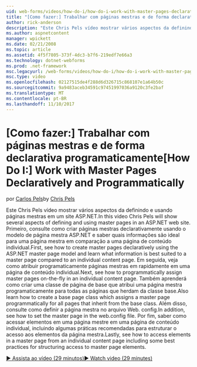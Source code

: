 ```yaml
---
uid: web-forms/videos/how-do-i/how-do-i-work-with-master-pages-declaratively-and-programmatically
title: "[Como fazer:] Trabalhar com páginas mestras e de forma declarativa programaticamente | Microsoft Docs"
author: rick-anderson
description: "Este Chris Pels vídeo mostrar vários aspectos da definindo e usando páginas mestras em um site ASP.NET. Primeiro, consulte como criar páginas mestras declarati..."
ms.author: aspnetcontent
manager: wpickett
ms.date: 02/21/2008
ms.topic: article
ms.assetid: 4f5f7805-373f-4dc3-b7f6-219edf7e66a3
ms.technology: dotnet-webforms
ms.prod: .net-framework
msc.legacyurl: /web-forms/videos/how-do-i/how-do-i-work-with-master-pages-declaratively-and-programmatically
msc.type: video
ms.openlocfilehash: 02127515de4f288d6d326715c868107e1a64b50c
ms.sourcegitcommit: 9a9483aceb34591c97451997036a9120c3fe2baf
ms.translationtype: MT
ms.contentlocale: pt-BR
ms.lasthandoff: 11/10/2017
---
```

<a name="how-do-i-work-with-master-pages-declaratively-and-programmatically"></a><span data-ttu-id="45a7b-104">[Como fazer:] Trabalhar com páginas mestras e de forma declarativa programaticamente</span><span class="sxs-lookup"><span data-stu-id="45a7b-104">[How Do I:] Work with Master Pages Declaratively and Programmatically</span></span>
====================
<span data-ttu-id="45a7b-105">por [Carlos Pels](https://twitter.com/chrispels)</span><span class="sxs-lookup"><span data-stu-id="45a7b-105">by [Chris Pels](https://twitter.com/chrispels)</span></span>

<span data-ttu-id="45a7b-106">Este Chris Pels vídeo mostrar vários aspectos da definindo e usando páginas mestras em um site ASP.NET.</span><span class="sxs-lookup"><span data-stu-id="45a7b-106">In this video Chris Pels will show several aspects of defining and using master pages in an ASP.NET web site.</span></span> <span data-ttu-id="45a7b-107">Primeiro, consulte como criar páginas mestras declarativamente usando o modelo de página mestra ASP.NET e saber quais informações são ideal para uma página mestra em comparação a uma página de conteúdo individual.</span><span class="sxs-lookup"><span data-stu-id="45a7b-107">First, see how to create master pages declaratively using the ASP.NET master page model and learn what information is best suited to a master page compared to an individual content page.</span></span> <span data-ttu-id="45a7b-108">Em seguida, veja como atribuir programaticamente páginas mestras em rapidamente em uma página de conteúdo individual.</span><span class="sxs-lookup"><span data-stu-id="45a7b-108">Next, see how to programmatically assign master pages on-the-fly in an individual content page.</span></span> <span data-ttu-id="45a7b-109">Também aprenderá como criar uma classe de página de base que atribui uma página mestra programaticamente para todas as páginas que herdam da classe base.</span><span class="sxs-lookup"><span data-stu-id="45a7b-109">Also learn how to create a base page class which assigns a master page programmatically for all pages that inherit from the base class.</span></span> <span data-ttu-id="45a7b-110">Além disso, consulte como definir a página mestra no arquivo Web. config.</span><span class="sxs-lookup"><span data-stu-id="45a7b-110">In addition, see how to set the master page in the web.config file.</span></span> <span data-ttu-id="45a7b-111">Por fim, saber como acessar elementos em uma página mestre em uma página de conteúdo individual, incluindo algumas práticas recomendadas para estruturar o acesso aos elementos da página mestra.</span><span class="sxs-lookup"><span data-stu-id="45a7b-111">Lastly, see how to access elements in a master page from an individual content page including some best practices for structuring access to master page elements.</span></span>

[<span data-ttu-id="45a7b-112">&#9654; Assista ao vídeo (29 minutos)</span><span class="sxs-lookup"><span data-stu-id="45a7b-112">&#9654; Watch video (29 minutes)</span></span>](https://channel9.msdn.com/Blogs/ASP-NET-Site-Videos/how-do-i-work-with-master-pages-declaratively-and-programmatically)
